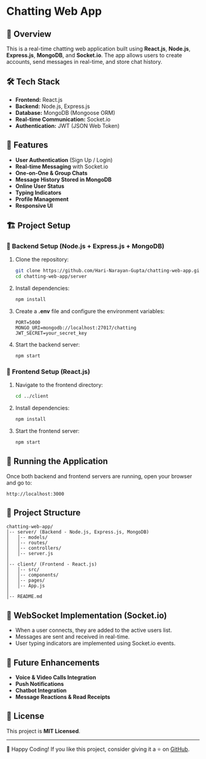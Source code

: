 # Chatting Web App

## 🚀 Overview
This is a real-time chatting web application built using **React.js**, **Node.js**, **Express.js**, **MongoDB**, and **Socket.io**. The app allows users to create accounts, send messages in real-time, and store chat history.

## 🛠️ Tech Stack
- **Frontend:** React.js
- **Backend:** Node.js, Express.js
- **Database:** MongoDB (Mongoose ORM)
- **Real-time Communication:** Socket.io
- **Authentication:** JWT (JSON Web Token)

## 📌 Features
- **User Authentication** (Sign Up / Login)
- **Real-time Messaging** with Socket.io
- **One-on-One & Group Chats**
- **Message History Stored in MongoDB**
- **Online User Status**
- **Typing Indicators**
- **Profile Management**
- **Responsive UI**

## 🏗️ Project Setup

### 🔹 Backend Setup (Node.js + Express.js + MongoDB)
1. Clone the repository:
   ```sh
   git clone https://github.com/Hari-Narayan-Gupta/chatting-web-app.git
   cd chatting-web-app/server
   ```
2. Install dependencies:
   ```sh
   npm install
   ```
3. Create a **.env** file and configure the environment variables:
   ```env
   PORT=5000
   MONGO_URI=mongodb://localhost:27017/chatting
   JWT_SECRET=your_secret_key
   ```
4. Start the backend server:
   ```sh
   npm start
   ```

### 🔹 Frontend Setup (React.js)
1. Navigate to the frontend directory:
   ```sh
   cd ../client
   ```
2. Install dependencies:
   ```sh
   npm install
   ```
3. Start the frontend server:
   ```sh
   npm start
   ```

## 🚀 Running the Application
Once both backend and frontend servers are running, open your browser and go to:
```
http://localhost:3000
```

## 📂 Project Structure
```
chatting-web-app/
│-- server/ (Backend - Node.js, Express.js, MongoDB)
│   │-- models/
│   │-- routes/
│   │-- controllers/
│   │-- server.js
│
│-- client/ (Frontend - React.js)
│   │-- src/
│   │-- components/
│   │-- pages/
│   │-- App.js
│
│-- README.md
```

## 🔌 WebSocket Implementation (Socket.io)
- When a user connects, they are added to the active users list.
- Messages are sent and received in real-time.
- User typing indicators are implemented using Socket.io events.

## 🚀 Future Enhancements
- **Voice & Video Calls Integration**
- **Push Notifications**
- **Chatbot Integration**
- **Message Reactions & Read Receipts**

## 📝 License
This project is **MIT Licensed**.

---

🎉 Happy Coding! If you like this project, consider giving it a ⭐ on [GitHub](https://github.com/Hari-Narayan-Gupta/chatting-web-app).

